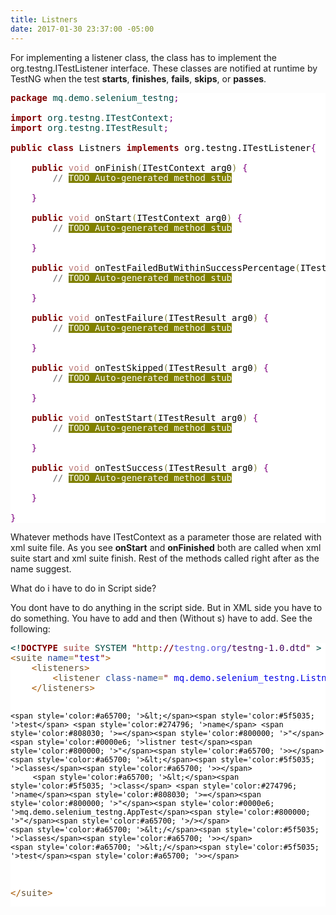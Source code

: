 ```yaml
---
title: Listners
date: 2017-01-30 23:37:00 -05:00
---
```


For implementing a listener class, the class has to implement the org.testng.ITestListener interface. These classes are notified at runtime by TestNG when the test **starts**, **finishes**, **fails**, **skips**, or **passes**.
<pre style='color:#000000;background:#ffffff;'><span style='color:#800000; font-weight:bold; '>package</span><span style='color:#004a43; '> mq</span><span style='color:#808030; '>.</span><span style='color:#004a43; '>demo</span><span style='color:#808030; '>.</span><span style='color:#004a43; '>selenium_testng</span><span style='color:#800080; '>;</span>

<span style='color:#800000; font-weight:bold; '>import</span><span style='color:#004a43; '> org</span><span style='color:#808030; '>.</span><span style='color:#004a43; '>testng</span><span style='color:#808030; '>.</span><span style='color:#004a43; '>ITestContext</span><span style='color:#800080; '>;</span>
<span style='color:#800000; font-weight:bold; '>import</span><span style='color:#004a43; '> org</span><span style='color:#808030; '>.</span><span style='color:#004a43; '>testng</span><span style='color:#808030; '>.</span><span style='color:#004a43; '>ITestResult</span><span style='color:#800080; '>;</span>

<span style='color:#800000; font-weight:bold; '>public</span> <span style='color:#800000; font-weight:bold; '>class</span> Listners <span style='color:#800000; font-weight:bold; '>implements</span> org.testng.ITestListener<span style='color:#800080; '>{</span>

	<span style='color:#800000; font-weight:bold; '>public</span> <span style='color:#bb7977; '>void</span> onFinish<span style='color:#808030; '>(</span>ITestContext arg0<span style='color:#808030; '>)</span> <span style='color:#800080; '>{</span>
		<span style='color:#696969; '>// </span><span style='color:#ffffff; background:#808000; '>TODO Auto-generated method stub</span>
		
	<span style='color:#800080; '>}</span>

	<span style='color:#800000; font-weight:bold; '>public</span> <span style='color:#bb7977; '>void</span> onStart<span style='color:#808030; '>(</span>ITestContext arg0<span style='color:#808030; '>)</span> <span style='color:#800080; '>{</span>
		<span style='color:#696969; '>// </span><span style='color:#ffffff; background:#808000; '>TODO Auto-generated method stub</span>
		
	<span style='color:#800080; '>}</span>

	<span style='color:#800000; font-weight:bold; '>public</span> <span style='color:#bb7977; '>void</span> onTestFailedButWithinSuccessPercentage<span style='color:#808030; '>(</span>ITestResult arg0<span style='color:#808030; '>)</span> <span style='color:#800080; '>{</span>
		<span style='color:#696969; '>// </span><span style='color:#ffffff; background:#808000; '>TODO Auto-generated method stub</span>
		
	<span style='color:#800080; '>}</span>

	<span style='color:#800000; font-weight:bold; '>public</span> <span style='color:#bb7977; '>void</span> onTestFailure<span style='color:#808030; '>(</span>ITestResult arg0<span style='color:#808030; '>)</span> <span style='color:#800080; '>{</span>
		<span style='color:#696969; '>// </span><span style='color:#ffffff; background:#808000; '>TODO Auto-generated method stub</span>
		
	<span style='color:#800080; '>}</span>

	<span style='color:#800000; font-weight:bold; '>public</span> <span style='color:#bb7977; '>void</span> onTestSkipped<span style='color:#808030; '>(</span>ITestResult arg0<span style='color:#808030; '>)</span> <span style='color:#800080; '>{</span>
		<span style='color:#696969; '>// </span><span style='color:#ffffff; background:#808000; '>TODO Auto-generated method stub</span>
		
	<span style='color:#800080; '>}</span>

	<span style='color:#800000; font-weight:bold; '>public</span> <span style='color:#bb7977; '>void</span> onTestStart<span style='color:#808030; '>(</span>ITestResult arg0<span style='color:#808030; '>)</span> <span style='color:#800080; '>{</span>
		<span style='color:#696969; '>// </span><span style='color:#ffffff; background:#808000; '>TODO Auto-generated method stub</span>
		
	<span style='color:#800080; '>}</span>

	<span style='color:#800000; font-weight:bold; '>public</span> <span style='color:#bb7977; '>void</span> onTestSuccess<span style='color:#808030; '>(</span>ITestResult arg0<span style='color:#808030; '>)</span> <span style='color:#800080; '>{</span>
		<span style='color:#696969; '>// </span><span style='color:#ffffff; background:#808000; '>TODO Auto-generated method stub</span>
		
	<span style='color:#800080; '>}</span>

<span style='color:#800080; '>}</span>
</pre>
Whatever methods have ITestContext as a parameter those are related with xml suite file. As you see **onStart** and **onFinished** both are called when xml suite start and xml suite finish. Rest of the methods called right after as the name suggest. 
<p>What do i have to do in Script side?</p>
You dont have to do anything in the script side. But in XML side you have to do something. You have to add <Listners> and then <Listner> (Without s) have to add. See the following:
<pre style='color:#000000;background:#ffffff;'><span style='color:#004a43; '>&lt;!</span><span style='color:#800000; font-weight:bold; '>DOCTYPE</span> <span style='color:#bb7977; font-weight:bold; '>suite</span> <span style='color:#004a43; '>SYSTEM</span> <span style='color:#800000; '>"</span><span style='color:#666616; '>http</span><span style='color:#800080; '>:</span><span style='color:#800000; font-weight:bold; '>//</span><span style='color:#5555dd; '>testng.org</span><span style='color:#40015a; '>/testng-1.0.dtd</span><span style='color:#800000; '>"</span> <span style='color:#004a43; '>></span>
<span style='color:#a65700; '>&lt;</span><span style='color:#5f5035; '>suite</span> <span style='color:#274796; '>name</span><span style='color:#808030; '>=</span><span style='color:#800000; '>"</span><span style='color:#0000e6; '>test</span><span style='color:#800000; '>"</span><span style='color:#a65700; '>></span>
	<span style='color:#a65700; '>&lt;</span><span style='color:#5f5035; '>listeners</span><span style='color:#a65700; '>></span>
		<span style='color:#a65700; '>&lt;</span><span style='color:#5f5035; '>listener</span> <span style='color:#274796; '>class-name</span><span style='color:#808030; '>=</span><span style='color:#800000; '>"</span><span style='color:#0000e6; '> mq.demo.selenium_testng.Listners</span><span style='color:#800000; '>"</span><span style='color:#a65700; '>/></span>
	<span style='color:#a65700; '>&lt;/</span><span style='color:#5f5035; '>listeners</span><span style='color:#a65700; '>></span>
	
	<span style='color:#a65700; '>&lt;</span><span style='color:#5f5035; '>test</span> <span style='color:#274796; '>name</span> <span style='color:#808030; '>=</span><span style='color:#800000; '>"</span><span style='color:#0000e6; '>listner test</span><span style='color:#800000; '>"</span><span style='color:#a65700; '>></span>
	<span style='color:#a65700; '>&lt;</span><span style='color:#5f5035; '>classes</span><span style='color:#a65700; '>></span>
		 <span style='color:#a65700; '>&lt;</span><span style='color:#5f5035; '>class</span> <span style='color:#274796; '>name</span><span style='color:#808030; '>=</span><span style='color:#800000; '>"</span><span style='color:#0000e6; '>mq.demo.selenium_testng.AppTest</span><span style='color:#800000; '>"</span><span style='color:#a65700; '>/></span>
	<span style='color:#a65700; '>&lt;/</span><span style='color:#5f5035; '>classes</span><span style='color:#a65700; '>></span>	
	<span style='color:#a65700; '>&lt;/</span><span style='color:#5f5035; '>test</span><span style='color:#a65700; '>></span>

<span style='color:#a65700; '>&lt;/</span><span style='color:#5f5035; '>suite</span><span style='color:#a65700; '>></span>
</pre>